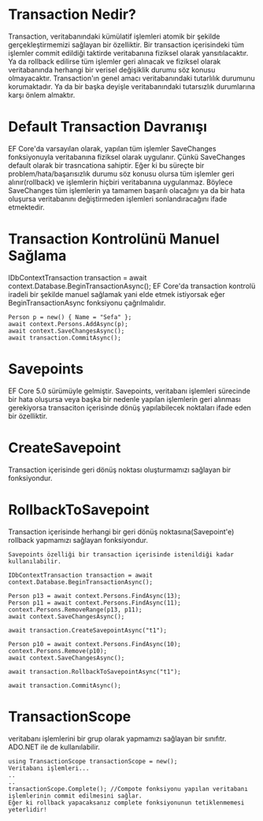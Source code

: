 # Transaction Nedir?
  Transaction, veritabanındaki kümülatif işlemleri atomik bir şekilde gerçekleştirmemizi sağlayan bir özelliktir.
  Bir transaction içerisindeki tüm işlemler commit edildiği taktirde veritabanına fiziksel olarak yansıtılacaktır. Ya da rollback edilirse tüm işlemler geri alınacak ve fiziksel olarak veritabanında herhangi bir verisel değişiklik durumu söz konusu olmayacaktır.
  Transaction'ın genel amacı veritabanındaki tutarlılık durumunu korumaktadır. Ya da bir başka deyişle veritabanındaki tutarsızlık durumlarına karşı önlem almaktır.

# Default Transaction Davranışı
  EF Core'da varsayılan olarak, yapılan tüm işlemler SaveChanges fonksiyonuyla veritabanına fiziksel olarak uygulanır. 
  Çünkü SaveChanges default olarak bir trasncationa sahiptir.
  Eğer ki bu süreçte bir problem/hata/başarısızlık durumu söz konusu olursa tüm işlemler geri alınır(rollback) ve işlemlerin hiçbiri veritabanına uygulanmaz.
  Böylece SaveChanges tüm işlemlerin ya tamamen başarılı olacağını ya da bir hata oluşursa veritabanını değiştirmeden işlemleri sonlandıracağını ifade etmektedir.

# Transaction Kontrolünü Manuel Sağlama
  IDbContextTransaction transaction = await context.Database.BeginTransactionAsync();
  EF Core'da transaction kontrolü iradeli bir şekilde manuel sağlamak yani elde etmek istiyorsak eğer BeginTransactionAsync fonksiyonu çağrılmalıdır.

    Person p = new() { Name = "Sefa" };
    await context.Persons.AddAsync(p);
    await context.SaveChangesAsync();
    await transaction.CommitAsync();

# Savepoints
  EF Core 5.0 sürümüyle gelmiştir.
  Savepoints, veritabanı işlemleri sürecinde bir hata oluşursa veya başka bir nedenle yapılan işlemlerin geri alınması gerekiyorsa transaciton içerisinde dönüş yapılabilecek noktaları ifade eden bir özelliktir.
# CreateSavepoint
  Transaction içerisinde geri dönüş noktası oluşturmamızı sağlayan bir fonksiyondur.

# RollbackToSavepoint
  Transaction içerisinde herhangi bir geri dönüş noktasına(Savepoint'e) rollback yapmamızı sağlayan fonksiyondur.


    Savepoints özelliği bir transaction içerisinde istenildiği kadar kullanılabilir.

    IDbContextTransaction transaction = await context.Database.BeginTransactionAsync();

    Person p13 = await context.Persons.FindAsync(13);
    Person p11 = await context.Persons.FindAsync(11);
    context.Persons.RemoveRange(p13, p11);
    await context.SaveChangesAsync();

    await transaction.CreateSavepointAsync("t1");

    Person p10 = await context.Persons.FindAsync(10);
    context.Persons.Remove(p10);
    await context.SaveChangesAsync();

    await transaction.RollbackToSavepointAsync("t1");

    await transaction.CommitAsync();

# TransactionScope  
  veritabanı işlemlerini bir grup olarak yapmamızı sağlayan bir sınıfıtr.
  ADO.NET ile de kullanılabilir.

    using TransactionScope transactionScope = new();
    Veritabanı işlemleri...
    ..
    ..
    transactionScope.Complete(); //Compote fonksiyonu yapılan veritabanı işlemlerinin commit edilmesini sağlar.
    Eğer ki rollback yapacaksanız complete fonksiyonunun tetiklenmemesi yeterlidir!
